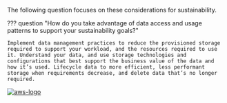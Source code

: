 The following question focuses on these considerations for sustainability.

??? question "How do you take advantage of data access and usage patterns to support your sustainability goals?"

    Implement data management practices to reduce the provisioned storage required to support your workload, and the resources required to use it. Understand your data, and use storage technologies and configurations that best support the business value of the data and how it’s used. Lifecycle data to more efficient, less performant storage when requirements decrease, and delete data that’s no longer required.

<a href="https://docs.aws.amazon.com/wellarchitected/latest/framework/sus-data-patterns.html">![aws-logo](https://img.shields.io/badge/Amazon_AWS-FF9900?style=for-the-badge&logo=amazonaws&logoColor=white)</a>